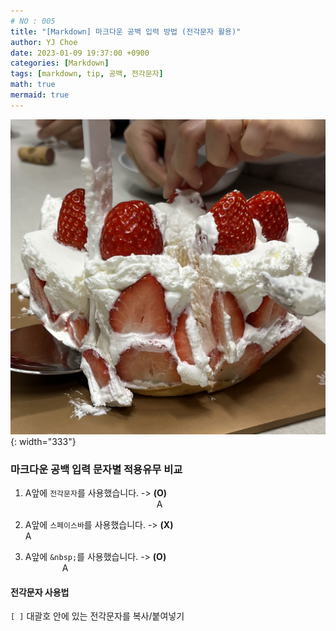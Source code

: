 ```yaml
---
# NO : 005
title: "[Markdown] 마크다운 공백 입력 방법 (전각문자 활용)"
author: YJ Choe
date: 2023-01-09 19:37:00 +0900
categories: [Markdown]
tags: [markdown, tip, 공백, 전각문자]
math: true
mermaid: true
---
```


![img1](/assets/img/post/005_01.png){: width="333"}


### 마크다운 공백 입력 문자별 적용유무 비교

1. A앞에 `전각문자`를 사용했습니다. -> **(O)**  
               A

2. A앞에 `스페이스바`를 사용했습니다. -> **(X)**  
               A

3. A앞에 `&nbsp;`를 사용했습니다. -> **(O)**  
&nbsp;&nbsp;&nbsp;&nbsp;&nbsp;&nbsp;&nbsp;&nbsp;&nbsp;&nbsp;&nbsp;&nbsp;&nbsp;&nbsp;&nbsp;A

#### 전각문자 사용법
`[ ]` 대괄호 안에 있는 전각문자를 복사/붙여넣기  


